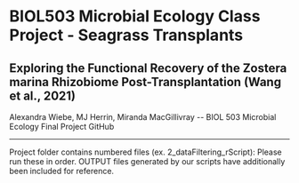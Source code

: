 # BIOL503 Microbial Ecology Class Project - Seagrass Transplants

Exploring the Functional Recovery of the Zostera marina Rhizobiome Post-Transplantation (Wang et al., 2021)
---

Alexandra Wiebe, MJ Herrin, Miranda MacGillivray -- BIOL 503 Microbial Ecology Final Project GitHub

---
Project folder contains numbered files (ex. 2_dataFiltering_rScript): Please run these in order.
OUTPUT files generated by our scripts have additionally been included for reference.
